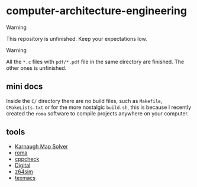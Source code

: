 # computer-architecture-engineering

> [!WARNING]
> This repository is unfinished. Keep your expectations low.

> [!WARNING]
> All the `*.c` files with `pdf/*.pdf` file in the same directory are finished. The other ones is unfinished.

## mini docs

Inside the `C/` directory there are no build files, such as `Makefile`, `CMakeLists.txt` or for the more nostalgic `build.sh`, this is because I recently created the `roma` software to compile projects anywhere on your computer.

## tools

- [Karnaugh Map Solver](https://www.charlie-coleman.com/experiments/kmap/)
- [roma](https://github.com/AntonioBerna/roma)
- [cppcheck](https://cppcheck.sourceforge.io/)
- [Digital](https://github.com/hneemann/Digital)
- [z64sim](https://github.com/alessandropellegrini/z64sim)
- [texmacs](https://www.texmacs.org/tmweb/home/welcome.en.html)
